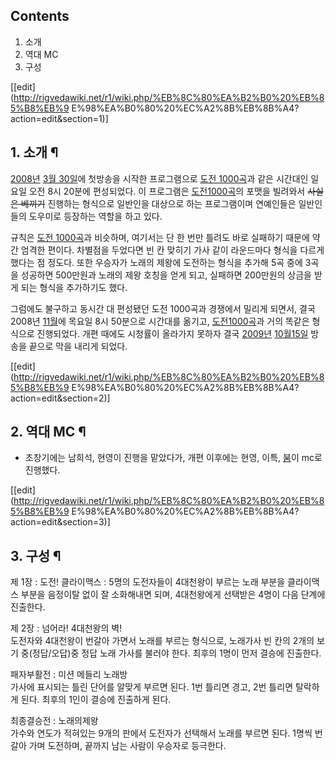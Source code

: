 ## Contents

    

1. 소개 
2. 역대 MC 
3. 구성 

[[edit](http://rigvedawiki.net/r1/wiki.php/%EB%8C%80%EA%B2%B0%20%EB%85%B8%EB%9
E%98%EA%B0%80%20%EC%A2%8B%EB%8B%A4?action=edit&section=1)]

## 1. 소개 ¶

[2008년](2008%EB%85%84.md) [3월 30일](3%EC%9B%94%2030%EC%9D%BC.md)에 첫방송을
시작한 프로그램으로 [도전 1000곡](%EB%8F%84%EC%A0%84%201000%EA%B3%A1.md)과 같은 시간대인 일요일
오전 8시 20분에 편성되었다. 이 프로그램은 [도전1000곡](%EB%8F%84%EC%A0%84%201000%EA%B3%A1.md)의 포맷을 빌려와서 <del>사실은 베끼기</del>
진행하는 형식으로 일반인을 대상으로 하는 프로그램이며 연예인들은 일반인들의 도우미로 등장하는 역할을 하고 있다.

  

규칙은 [도전 1000곡](%EB%8F%84%EC%A0%84%201000%EA%B3%A1.md)과 비슷하며, 여기서는 단 한 번만
틀려도 바로 실패하기 때문에 약간 엄격한 편이다. 차별점을 두었다면 빈 칸 맞히기 가사 같이 라운드마다 형식을 다르게 했다는 점 정도다.
또한 우승자가 노래의 제왕에 도전하는 형식을 추가해 5곡 중에 3곡을 성공하면 500만원과 노래의 제왕 호칭을 얻게 되고, 실패하면
200만원의 상금을 받게 되는 형식을 추가하기도 했다.

  

그럼에도 불구하고 동시간 대 편성됐던 도전 1000곡과 경쟁에서 밀리게 되면서, 결국 2008년
[11월](11%EC%9B%94.md)에 목요일 8시 50분으로 시간대를 옮기고, [도전1000곡](%EB%8F%84%EC%A0%84%201000%EA%B3%A1.md)과 거의 똑같은 형식으로 진행되었다. 개편 때에도
시청률이 올라가지 못하자 결국 [2009년](2009%EB%85%84.md) [10월15일](10%EC%9B%94%2015%EC%9D%BC.md) 방송을 끝으로 막을 내리게 되었다.

[[edit](http://rigvedawiki.net/r1/wiki.php/%EB%8C%80%EA%B2%B0%20%EB%85%B8%EB%9
E%98%EA%B0%80%20%EC%A2%8B%EB%8B%A4?action=edit&section=2)]

## 2. 역대 MC ¶

  * 초창기에는 남희석, 현영이 진행을 맡았다가, 개편 이후에는 현영, 이특, [붐](%EB%B6%90.md)이 mc로 진행했다.  

[[edit](http://rigvedawiki.net/r1/wiki.php/%EB%8C%80%EA%B2%B0%20%EB%85%B8%EB%9
E%98%EA%B0%80%20%EC%A2%8B%EB%8B%A4?action=edit&section=3)]

## 3. 구성 ¶

제 1장 : 도전! 클라이맥스 : 5명의 도전자들이 4대천왕이 부르는 노래 부분을 클라이맥스 부분을 음정이탈 없이 잘 소화해내면 되며,
4대천왕에게 선택받은 4명이 다음 단계에 진출한다.

  
  

제 2장 : 넘어라! 4대천왕의 벽!  
도전자와 4대천왕이 번갈아 가면서 노래를 부르는 형식으로, 노래가사 빈 칸의 2개의 보기 중(정답/오답)중 정답 노래 가사를 불러야 한다.
최후의 1명이 먼저 결승에 진출한다.

  
  

패자부활전 : 미션 메들리 노래방  
가사에 표시되는 틀린 단어를 알맞게 부르면 된다. 1번 틀리면 경고, 2번 틀리면 탈락하게 된다. 최후의 1인이 결승에 진출하게 된다.

  

최종결승전 : 노래의제왕  
가수와 연도가 적혀있는 9개의 판에서 도전자가 선택해서 노래를 부르면 된다. 1명씩 번갈아 가며 도전하며, 끝까지 남는 사람이 우승자로
등극한다.

  

